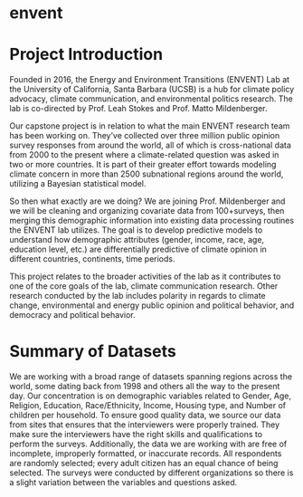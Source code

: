 # envent

# Project Introduction
Founded in 2016, the Energy and Environment Transitions (ENVENT) Lab at the University of California, Santa Barbara (UCSB) is a hub for climate policy advocacy, climate communication, and environmental politics research. The lab is co-directed by Prof. Leah Stokes and Prof. Matto Mildenberger.

Our capstone project is in relation to what the main ENVENT research team has been working on. They’ve collected over three million public opinion survey responses from around the world, all of which is cross-national data from 2000 to the present where a climate-related question was asked in two or more countries. It is part of their greater effort towards modeling climate concern in more than 2500 subnational regions around the world, utilizing a Bayesian statistical model.

So then what exactly are we doing? We are joining Prof. Mildenberger and we will be cleaning and organizing covariate data from 100+surveys, then merging this demographic information into existing data processing routines the ENVENT lab utilizes. The goal is to develop predictive models to understand how demographic attributes (gender, income, race, age, education level, etc.) are differentially predictive of climate opinion in different countries, continents, time periods.

This project relates to the broader activities of the lab as it contributes to one of the core goals of the lab, climate communication research. Other research conducted by the lab includes polarity in regards to climate change, environmental and energy public opinion and political behavior, and democracy and political behavior. 

# Summary of Datasets

We are working with a broad range of datasets spanning regions across the world, some dating back from 1998 and others all the way to the present day. Our concentration is on demographic variables related to Gender, Age, Religion, Education, Race/Ethnicity, Income, Housing type, and Number of children per household. To ensure good quality data, we source our data from sites that ensures that the interviewers were properly trained. They make sure the interviewers have the right skills and qualifications to perform the surveys. Additionally, the data we are working with are free of incomplete, improperly formatted, or inaccurate records. All respondents are randomly selected; every adult citizen has an equal chance of being selected. The surveys were conducted by different organizations so there is a slight variation between the variables and questions asked.
